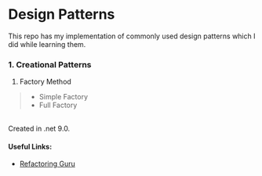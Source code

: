 # Design Patterns

This repo has my implementation of commonly used design patterns which I did while learning them.

### 1. Creational Patterns
1. Factory Method
> - Simple Factory
> - Full Factory


<br>Created in .net 9.0.<br>
#### Useful Links:
- [Refactoring Guru](https://refactoring.guru/refactoring)